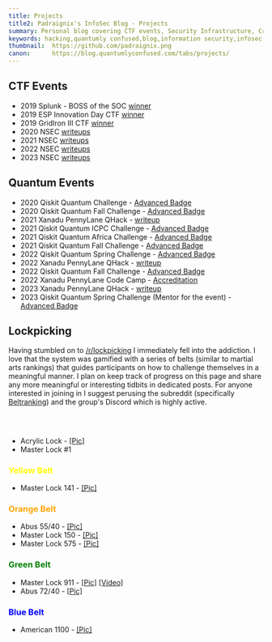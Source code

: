 ```yaml
---
title: Projects
title2: Padraignix's InfoSec Blog - Projects
summary: Personal blog covering CTF events, Security Infrastructure, Cryptography, Emulator development, Quantum Technology and related adventures
keywords: hacking,quantumly confused,blog,information security,infosec,hackthebox,quantum computing,quantum technology,emulation,emulators,reverse engineering
thumbnail:  https://github.com/padraignix.png
canon:      https://blog.quantumlyconfused.com/tabs/projects/
---
```


## CTF Events

* 2019 Splunk - BOSS of the SOC [winner](https://twitter.com/_PatrickDowning/status/1224873845468823552)
* 2019 ESP Innovation Day CTF [winner](https://twitter.com/_PatrickDowning/status/1224873845468823552)
* 2019 GridIron III CTF [winner](https://twitter.com/_PatrickDowning/status/1224873845468823552)
* 2020 NSEC [writeups](https://blog.quantumlyconfused.com/tags/nsec2020/)
* 2021 NSEC [writeups](https://blog.quantumlyconfused.com/tags/nsec2021/)
* 2022 NSEC [writeups](https://blog.quantumlyconfused.com/tags/nsec2022/)
* 2023 NSEC [writeups](https://blog.quantumlyconfused.com/tags/nsec2023/)

## Quantum Events

* 2020 Qiskit Quantum Challenge - [Advanced Badge](https://www.credly.com/users/patrick-downing/badges)
* 2020 Qiskit Quantum Fall Challenge - [Advanced Badge](https://www.credly.com/users/patrick-downing/badges)
* 2021 Xanadu PennyLane QHack - [writeup](https://blog.quantumlyconfused.com/quantum-computing/2021/02/27/xanadu-qhack-2021-circuit-training)
* 2021 Qiskit Quantum ICPC Challenge - [Advanced Badge](https://www.credly.com/users/patrick-downing/badges)
* 2021 Qiskit Quantum Africa Challenge - [Advanced Badge](https://www.credly.com/users/patrick-downing/badges)
* 2021 Qiskit Quantum Fall Challenge - [Advanced Badge](https://www.credly.com/users/patrick-downing/badges)
* 2022 Qiskit Quantum Spring Challenge - [Advanced Badge](https://www.credly.com/users/patrick-downing/badges)
* 2022 Xanadu PennyLane QHack - [writeup](https://blog.quantumlyconfused.com/quantum-computing/2022/03/06/xanadu-qhack2022/)
* 2022 Qiskit Quantum Fall Challenge - [Advanced Badge](https://www.credly.com/users/patrick-downing/badges)
* 2022 Xanadu PennyLane Code Camp - [Accreditation](https://verified.sertifier.com/en/profile/patrickdowning925955)
* 2023 Xanadu PennyLane QHack - [writeup](https://blog.quantumlyconfused.com/quantum-computing/2023/03/07/xanadu-qhack2023/)
* 2023 Qiskit Quantum Spring Challenge (Mentor for the event) - [Advanced Badge](https://www.credly.com/users/patrick-downing/badges)

## Lockpicking

Having stumbled on to [/r/lockpicking](https://www.reddit.com/r/lockpicking/) I immediately fell into the addiction. I love that the system was gamified with a series of belts (similar to martial arts rankings) that guides participants on how to challenge themselves in a meaningful manner. I plan on keep track of progress on this page and share any more meaningful or interesting tidbits in dedicated posts. For anyone interested in joining in I suggest perusing the subreddit (specifically [Beltranking](https://www.reddit.com/r/lockpicking/wiki/beltranking)) and the group's Discord which is highly active.

### <span style="color:white">White Belt</span>

* Acrylic Lock - [[Pic]](https://imgur.com/F9ys4qa)
* Master Lock #1

### <span style="color:yellow">Yellow Belt</span>

* Master Lock 141 - [[Pic]](https://imgur.com/uW8jAjB)

### <span style="color:orange">Orange Belt</span>

* Abus 55/40 - [[Pic]](https://imgur.com/a/honG1Be)
* Master Lock 150 - [[Pic]](https://imgur.com/a/DQPzrBn)
* Master Lock 575 - [[Pic]](https://imgur.com/a/SH8z0gR)

### <span style="color:green">Green Belt</span>

* Master Lock 911 - [[Pic]](https://imgur.com/a/HCNsbDe) [[Video]](https://www.youtube.com/watch?v=KA-ZdU4hTFE)
* Abus 72/40 - [[Pic]](https://imgur.com/a/CtiHBIn)

### <span style="color:blue">Blue Belt</span>

* American 1100 - [[Pic]](https://imgur.com/a/4WPxr2w)

